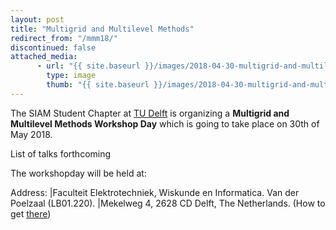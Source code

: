 ```yaml
---
layout: post
title: "Multigrid and Multilevel Methods"
redirect_from: "/mmm18/"
discontinued: false
attached_media:
      - url: "{{ site.baseurl }}/images/2018-04-30-multigrid-and-multilevel-methods-day/todo.png"
        type: image
        thumb: "{{ site.baseurl }}/images/2018-04-30-multigrid-and-multilevel-methods-day/todo.png"
---
```


The SIAM Student Chapter at [TU Delft] is organizing a **Multigrid and Multilevel Methods Workshop Day** which is going to take place on 30th of May 2018.


List of talks forthcoming

The workshopday will be held at:

Address: |Faculteit Elektrotechniek, Wiskunde en Informatica. Van der Poelzaal (LB01.220).
         |Mekelweg 4, 2628 CD  Delft, The Netherlands. (How to get [there])

[mail sscdelft]: mailto:SIAMSC-EWI@tudelft.nl
[there]: http://www.ewi.tudelft.nl/en/the-faculty/contact/
[TU Delft]: http://tudelft.nl/
